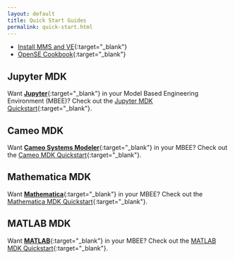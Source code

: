 ```yaml
---
layout: default
title: Quick Start Guides
permalink: quick-start.html
---
```

* [Install MMS and VE](https://github.com/Open-MBEE/mms-alfresco/blob/develop/mms-ent/docs/quick-start.md){:target="_blank"}
* [OpenSE Cookbook](https://github.com/Open-MBEE/OpenSE-Cookbook/blob/master/README.md){:target="_blank"}

## Jupyter MDK
Want [**Jupyter**](https://jupyter.org/){:target="_blank"} in your Model Based Engineering Environment (MBEE)? Check out the [Jupyter MDK Quickstart](https://github.com/Open-MBEE/jupyter-mdk#quickstart){:target="_blank"}.

## Cameo MDK
Want [**Cameo Systems Modeler**](https://www.nomagic.com/products/cameo-systems-modeler){:target="_blank"} in your MBEE? Check out the [Cameo MDK Quickstart](https://github.com/Open-MBEE/mdk#quickstart){:target="_blank"}.

## Mathematica MDK
Want [**Mathematica**](https://www.wolfram.com/mathematica/){:target="_blank"} in your MBEE? Check out the [Mathematica MDK Quickstart](https://github.com/Open-MBEE/mathematica-mdk#quickstart){:target="_blank"}.

## MATLAB MDK
Want [**MATLAB**](https://www.mathworks.com/products/matlab.html){:target="_blank"} in your MBEE? Check out the [MATLAB MDK Quickstart](https://github.com/Open-MBEE/matlab-mdk#quickstart){:target="_blank"}.